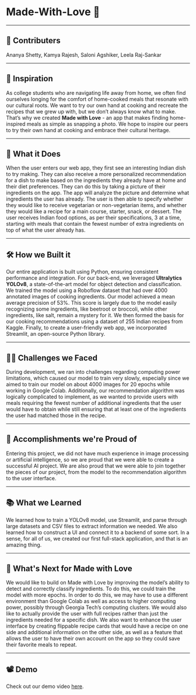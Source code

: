 # Made-With-Love 🪷

***

## 🤝 Contributers

Ananya Shetty, Kamya Rajesh, Saloni Agshiker, Leela Raj-Sankar

***

## 🚀 Inspiration

As college students who are navigating life away from home, we often find ourselves longing for the comfort of home-cooked meals that resonate with our cultural roots. We want to try our own hand at cooking and recreate the recipes that we grew up with, but we don’t always know what to make. That’s why we created **Made with Love** - an app that makes finding home-inspired meals as simple as snapping a photo. We hope to inspire our peers to try their own hand at cooking and embrace their cultural heritage. 

***

## 🎯 What it Does

When the user enters our web app, they first see an interesting Indian dish to try making. They can also receive a more personalized recommendation for a dish to make based on the ingredients they already have at home and their diet preferences. They can do this by taking a picture of their ingredients on the app. The app will analyze the picture and determine what ingredients the user has already. The user is then able to specify whether they would like to receive vegetarian or non-vegetarian items, and whether they would like a recipe for a main course, starter, snack, or dessert. The user receives Indian food options, as per their specifications, 3 at a time, starting with meals that contain the fewest number of extra ingredients on top of what the user already has. 

***

## 🛠 How we Built it

Our entire application is built using Python, ensuring consistent performance and integration. For our back-end, we leveraged **Ultralytics YOLOv8**, a state-of-the-art model for object detection and classification. We trained the model using a Roboflow dataset that had over 4000 annotated images of cooking ingredients. Our model achieved a mean average precision of 53%. This score is largely due to the model easily recognizing some ingredients, like beetroot or broccoli, while other ingredients, like salt, remain a mystery for it. We then formed the basis for our cooking recommendations using a dataset of 255 Indian recipes from Kaggle. Finally, to create a user-friendly web app, we incorporated Streamlit, an open-source Python library.

***

## 🧗‍♂️ Challenges we Faced

During development, we ran into challenges regarding computing power limitations, which caused our model to train very slowly, especially since we aimed to train our model on about 4000 images for 20 epochs while working in Google Colab. Additionally, our recommendation algorithm was logically complicated to implement, as we wanted to provide users with meals requiring the fewest number of additional ingredients that the user would have to obtain while still ensuring that at least one of the ingredients the user had matched those in the recipe.

***

## 🎉 Accomplishments we're Proud of

Entering this project, we did not have much experience in image processing or artificial intelligence, so we are proud that we were able to create a successful AI project. We are also proud that we were able to join together the pieces of our project, from the model to the recommendation algorithm to the user interface.

***

## 📚 What we Learned

We learned how to train a YOLOv8 model, use Streamlit, and parse through large datasets and CSV files to extract information we needed. We also learned how to construct a UI and connect it to a backend of some sort. In a sense, for all of us, we created our first full-stack application, and that is an amazing thing.

***

## 🔮 What's Next for Made with Love

We would like to build on Made with Love by improving the model’s ability to detect and correctly classify ingredients. To do this, we could train the model with more epochs. In order to do this, we may have to use a different environment than Google Colab as well as access to higher computing power, possibly through Georgia Tech’s computing clusters. We would also like to actually provide the user with full recipes rather than just the ingredients needed for a specific dish. We also want to enhance the user interface by creating flippable recipe cards that would have a recipe on one side and additional information on the other side, as well as a feature that allows the user to have their own account on the app so they could save their favorite meals to repeat.

***

## 📽 Demo
Check out our demo video [here](https://www.youtube.com/watch?v=JQbAtLq_ZXw).
